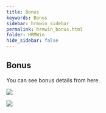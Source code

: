 ```yaml
---
title: Bonus
keywords: Bonus
sidebar: hrmwin_sidebar
permalink: hrmwin_bonus.html
folder: HRMWin   
hide_sidebar: false
---
```


## Bonus

You can see bonus details from here.

![](http://docs.risersoft.com/hrmnirvana/ImagesExt/image8_103.jpg)

![](http://docs.risersoft.com/hrmnirvana/ImagesExt/image8_104.png)
